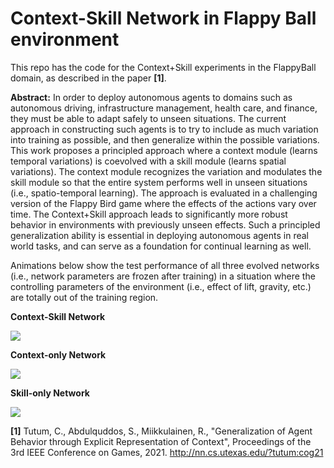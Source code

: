 # Context-Skill Network in Flappy Ball environment

This repo has the code for the Context+Skill experiments in the FlappyBall domain, as described in the paper **[1]**.

**Abstract:** In order to deploy autonomous agents to domains such as autonomous driving, infrastructure management, health care, and finance, they must be able to adapt safely to unseen situations. The current approach in constructing such agents is to try to include as much variation into training as possible, and then generalize within the possible variations. This work proposes a principled approach where a context module (learns temporal variations) is coevolved with a skill module (learns spatial variations). The context module recognizes the variation and modulates the skill module so that the entire system performs well in unseen situations (i.e., spatio-temporal learning). The approach is evaluated in a challenging version of the Flappy Bird game where the effects of the actions vary over time. The Context+Skill approach leads to significantly more robust behavior in environments with previously unseen effects. Such a principled generalization ability is essential in deploying autonomous agents in real world tasks, and can serve as a foundation for continual learning as well.

Animations below show the test performance of all three evolved networks (i.e., network parameters are frozen after training) in a situation where the controlling parameters of the environment (i.e., effect of lift, gravity, etc.) are totally out of the training region.

**Context-Skill Network**

![](Context-Skill-Net.gif) 

**Context-only Network**

![](Context-only-Net.gif)

**Skill-only Network**

![](Skill-only-Net.gif)

**[1]** Tutum, C., Abdulquddos, S., Miikkulainen, R., "Generalization of Agent Behavior through Explicit Representation of Context", Proceedings of the 3rd IEEE Conference on Games, 2021. http://nn.cs.utexas.edu/?tutum:cog21
